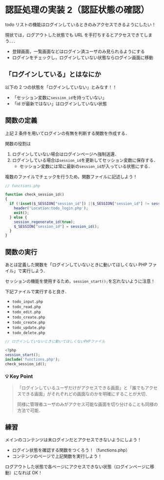# 認証処理の実装 2（認証状態の確認）

todo リストの機能はログインしているときのみアクセスできるようにしたい！

現状では，ログアウトした状態でも URL を手打ちするとアクセスできてしまう．．．

- 登録画面，一覧画面などはログイン済ユーザのみ見られるようにする
- ログインをチェックし，ログインしていない状態ならログイン画面に移動

## 「ログインしている」とはなにか

以下の 2 つの状態を「ログインしていない」とみなす！！

- 「セッション変数に`session_id`を持っていない」
- 「id が最新ではない」はログインしていない状態

## 関数の定義

上記 2 条件を用いてログインの有無を判断する関数を作成する．

関数の役割は

1. ログインしていない場合はログインページへ強制送還．
2. ログインしている場合は`session_id`を更新してセッション変数に保存する．
   - セッション変数には常に最新の`session_id`が入っている状態にする．

複数のファイルでチェックを行うため，関数ファイルに記述しよう！

```php
// functions.php

function check_session_id()
{
  if (!isset($_SESSION["session_id"]) ||$_SESSION["session_id"] != session_id()) {
    header('Location:todo_login.php');
    exit();
  } else {
    session_regenerate_id(true);
    $_SESSION["session_id"] = session_id();
  }
}

```

## 関数の実行

あとは定義した関数を「ログインしていないときに動いてほしくない PHP ファイル」で実行しよう．

セッションの機能を使用するため，`session_start();`を忘れないように注意！

下記ファイルで実行すると良き．

- `todo_input.php`
- `todo_read.php`
- `todo_edit.php`
- `todo_create.php`
- `todo_create.php`
- `todo_update.php`
- `todo_delete.php`

```php
// ログインしていないときに動いてほしくないPHPファイル

<?php
session_start();
include('functions.php');
check_session_id();

```

### 💡 Key Point

> 「ログインしているユーザだけがアクセスできる画面」と「誰でもアクセスできる画面」がそれぞれどの画面なのかを明確にすることが大切．
>
> 同様に管理者ユーザのみがアクセス可能な画面を切り分けることも同様の方法で可能．

## 練習

メインのコンテンツは未ログインだとアクセスできないようにしよう！

- ログイン状態を確認する関数をつくろう！（functions.php）
- コンテンツのページで上記関数を実行しよう！

ログアウトした状態で各ページにアクセスできない状態（ログインページに移動）になれば OK！
